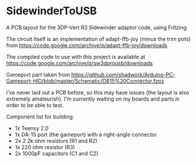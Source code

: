 # SidewinderToUSB
A PCB layout for the 3DP-Vert R3 Sidewinder adaptor code, using Fritzing.

The circuit itself is an implementation of adapt-ffb-joy (minus the trim pots) from https://code.google.com/archive/p/adapt-ffb-joy/downloads

The compiled code to use with this project is available at https://code.google.com/archive/p/sw3dprousb/downloads

Gameport part taken from https://github.com/shadwork/Arduino-PC-Gameport-HID/blob/master/Schematic/DB15%20Connector.fzpz

I've never laid out a PCB before, so this may have issues (the layout is also extremely amateurish).  I'm currently waiting on my boards and parts in order to be able to test.

Component list for building:
- 1x Teensy 2.0
- 1x DA-15 port (the gameport) with a right-angle connector
- 2x 2.2k ohm resistors (R1 and R2)
- 1x 220 ohm resistor (R3)
- 2x 1000pF capacitors (C1 and C2)
